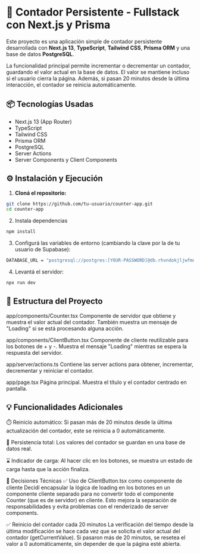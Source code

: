 # 🧮 Contador Persistente - Fullstack con Next.js y Prisma

Este proyecto es una aplicación simple de contador persistente desarrollada con **Next.js 13**, **TypeScript**, **Tailwind CSS**, **Prisma ORM** y una base de datos **PostgreSQL**.

La funcionalidad principal permite incrementar o decrementar un contador, guardando el valor actual en la base de datos. El valor se mantiene incluso si el usuario cierra la página. Además, si pasan 20 minutos desde la última interacción, el contador se reinicia automáticamente.


## 📦 Tecnologías Usadas

- Next.js 13 (App Router)
- TypeScript
- Tailwind CSS
- Prisma ORM
- PostgreSQL
- Server Actions
- Server Components y Client Components

## ⚙️ Instalación y Ejecución

1. **Cloná el repositorio:**

```bash
git clone https://github.com/tu-usuario/counter-app.git
cd counter-app
```

2. Instala dependencias

```bash
npm install
```

3. Configurá las variables de entorno (cambiando la clave por la de tu usuario de Supabase):

```bash
DATABASE_URL = "postgresql://postgres:[YOUR-PASSWORD]@db.rhvndokjljwfmuxqlecj.supabase.co:5432/postgres"
```

4. Levantá el servidor:

```bash
npx run dev
```

## 🧠 Estructura del Proyecto
app/components/Counter.tsx
Componente de servidor que obtiene y muestra el valor actual del contador. También muestra un mensaje de "Loading" si se está procesando alguna acción.

app/components/ClientButton.tsx
Componente de cliente reutilizable para los botones de + y -. Muestra el mensaje "Loading" mientras se espera la respuesta del servidor.

app/server/actions.ts
Contiene las server actions para obtener, incrementar, decrementar y reiniciar el contador.

app/page.tsx
Página principal. Muestra el título y el contador centrado en pantalla.

## 💡 Funcionalidades Adicionales

⏱️ Reinicio automático: Si pasan más de 20 minutos desde la última actualización del contador, este se reinicia a 0 automáticamente.

🔄 Persistencia total: Los valores del contador se guardan en una base de datos real.

⌛ Indicador de carga: Al hacer clic en los botones, se muestra un estado de carga hasta que la acción finaliza.

📌 Decisiones Técnicas
✅ Uso de ClientButton.tsx como componente de cliente
Decidí encapsular la lógica de loading en los botones en un componente cliente separado para no convertir todo el componente Counter (que es de servidor) en cliente. Esto mejora la separación de responsabilidades y evita problemas con el renderizado de server components.

✅ Reinicio del contador cada 20 minutos
La verificación del tiempo desde la última modificación se hace cada vez que se solicita el valor actual del contador (getCurrentValue). Si pasaron más de 20 minutos, se resetea el valor a 0 automáticamente, sin depender de que la página esté abierta.


